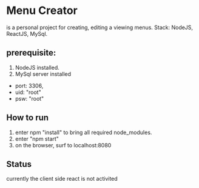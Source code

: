 # Menu Creator
is a personal project for creating, editing a viewing menus.
Stack: NodeJS, ReactJS, MySql.

prerequisite:
-------------
1. NodeJS installed.
2. MySql server installed
+ port: 3306, 
+ uid: "root"
+ psw: "root"


How to run
-----------
1. enter npm "install" to bring all required node_modules.
2. enter "npm start"
3. on the browser, surf to localhost:8080


Status
------
currently the client side react is not activited
